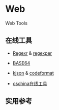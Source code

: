 # Web
Web Tools


## 在线工具

- [Regexr](http://www.regexr.com/) & [regexper](https://regexper.com/)

- [BASE64](http://www1.tc711.com/tool/BASE64.htm)

- [kjson](http://www.kjson.com/) & [codeformat](http://tool.oschina.net/codeformat/json)

- [oschina在线工具](http://tool.oschina.net/)

## 实用参考  







